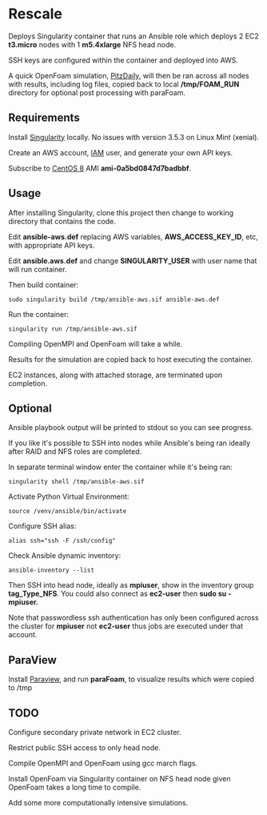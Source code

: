 
Rescale	
===============

Deploys Singularity container that runs an Ansible role which deploys 2 EC2 **t3.micro** nodes with 1 **m5.4xlarge** NFS head node.

SSH keys are configured within the container and deployed into AWS.

A quick OpenFoam simulation, [PitzDaily](https://openfoamwiki.net/index.php/PitzDaily), will then be ran across all nodes with results, including log files, copied back to local **/tmp/FOAM_RUN** directory for optional post processing with paraFoam.

Requirements
------------
Install [Singularity](https://github.com/hpcng/singularity/releases) locally.  No issues with version 3.5.3 on Linux Mint (xenial).

Create an AWS account, [IAM](https://docs.aws.amazon.com/IAM/latest/UserGuide/id_users_create.html) user, and generate your own API keys.

Subscribe to [CentOS 8](https://aws.amazon.com/marketplace/pp/B086WQ6ZPP?qid=1593192867373&sr=0-1&ref_=srh_res_product_title) AMI **ami-0a5bd0847d7badbbf**.

Usage
--------------

After installing Singularity, clone this project then change to working directory that contains the code.

Edit **ansible-aws.def** replacing AWS variables, **AWS_ACCESS_KEY_ID**, etc, with appropriate API keys.

Edit **ansible.aws.def** and change **SINGULARITY_USER** with user name that will run container.

Then build container:

`sudo singularity build /tmp/ansible-aws.sif ansible-aws.def`


Run the container: 

`singularity run /tmp/ansible-aws.sif`


Compiling OpenMPI and OpenFoam will take a while.

Results for the simulation are copied back to host executing the container.

EC2 instances, along with attached storage, are terminated upon completion.

Optional
------------

Ansible playbook output will be printed to stdout so you can see progress.

If you like it's possible to SSH into nodes while Ansible's being ran ideally after RAID and NFS roles are completed.

In separate terminal window enter the container while it's being ran:


`singularity shell /tmp/ansible-aws.sif`


Activate Python Virtual Environment:


`source /venv/ansible/bin/activate`


Configure SSH alias:


`alias ssh="ssh -F /ssh/config"`


Check Ansible dynamic inventory:

`ansible-inventory --list`


Then SSH into head node, ideally as **mpiuser**, show in the inventory group **tag_Type_NFS**.  You could also connect as **ec2-user** then **sudo su - mpiuser.**

Note that passwordless ssh authentication has only been configured across the cluster for **mpiuser** not **ec2-user** thus jobs are executed under that account.


ParaView
------------

Install [Paraview](https://openfoam.org/download/7-ubuntu/), and run **paraFoam**, to visualize results which were copied to /tmp

TODO
------------

Configure secondary private network in EC2 cluster.

Restrict public SSH access to only head node.

Compile OpenMPI and OpenFoam using gcc march flags.

Install OpenFoam via Singularity container on NFS head node given OpenFoam takes a long time to compile.

Add some more computationally intensive simulations.

